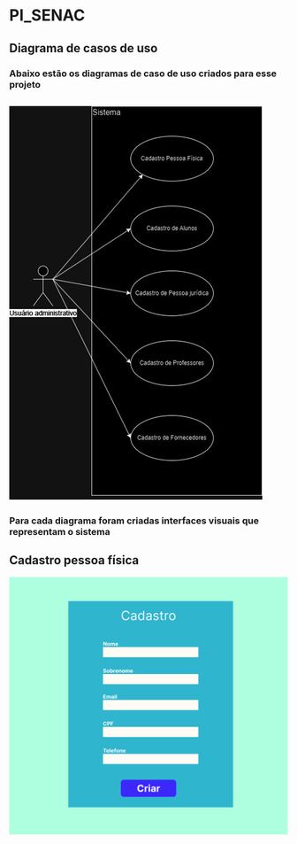 # PI_SENAC

## Diagrama de casos de uso

### Abaixo estão os diagramas de caso de uso criados para esse projeto

## ![diagramas de casos de uso](./images/diagrama_casos_de_uso.jpg)

### Para cada diagrama foram criadas interfaces visuais que representam o sistema

## Cadastro pessoa física

![interface cadastro pessoa fisica](./images/interfaces/cadastro_pessoa_fisica.png)
